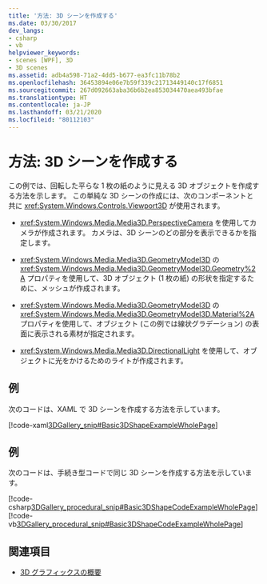 ```yaml
---
title: '方法: 3D シーンを作成する'
ms.date: 03/30/2017
dev_langs:
- csharp
- vb
helpviewer_keywords:
- scenes [WPF], 3D
- 3D scenes
ms.assetid: adb4a598-71a2-4dd5-b677-ea3fc11b78b2
ms.openlocfilehash: 36453894e06e7b59f339c21713449140c17f6851
ms.sourcegitcommit: 267d092663aba36b6b2ea853034470aea493bfae
ms.translationtype: HT
ms.contentlocale: ja-JP
ms.lasthandoff: 03/21/2020
ms.locfileid: "80112103"
---
```

# <a name="how-to-create-a-3d-scene"></a>方法: 3D シーンを作成する
この例では、回転した平らな 1 枚の紙のように見える 3D オブジェクトを作成する方法を示します。 この単純な 3D シーンの作成には、次のコンポーネントと共に <xref:System.Windows.Controls.Viewport3D> が使用されます。  
  
- <xref:System.Windows.Media.Media3D.PerspectiveCamera> を使用してカメラが作成されます。 カメラは、3D シーンのどの部分を表示できるかを指定します。  
  
- <xref:System.Windows.Media.Media3D.GeometryModel3D> の <xref:System.Windows.Media.Media3D.GeometryModel3D.Geometry%2A> プロパティを使用して、3D オブジェクト (1 枚の紙) の形状を指定するために、メッシュが作成されます。  
  
- <xref:System.Windows.Media.Media3D.GeometryModel3D> の <xref:System.Windows.Media.Media3D.GeometryModel3D.Material%2A> プロパティを使用して、オブジェクト (この例では線状グラデーション) の表面に表示される素材が指定されます。  
  
- <xref:System.Windows.Media.Media3D.DirectionalLight> を使用して、オブジェクトに光をかけるためのライトが作成されます。  
  
## <a name="example"></a>例  
 次のコードは、XAML で 3D シーンを作成する方法を示しています。  
  
 [!code-xaml[3DGallery_snip#Basic3DShapeExampleWholePage](~/samples/snippets/csharp/VS_Snippets_Wpf/3DGallery_snip/CS/Basic3DShapeExample.xaml#basic3dshapeexamplewholepage)]  
  
## <a name="example"></a>例  
 次のコードは、手続き型コードで同じ 3D シーンを作成する方法を示しています。  
  
 [!code-csharp[3DGallery_procedural_snip#Basic3DShapeCodeExampleWholePage](~/samples/snippets/csharp/VS_Snippets_Wpf/3DGallery_procedural_snip/CSharp/Basic3DShapeExample.cs#basic3dshapecodeexamplewholepage)]
 [!code-vb[3DGallery_procedural_snip#Basic3DShapeCodeExampleWholePage](~/samples/snippets/visualbasic/VS_Snippets_Wpf/3DGallery_procedural_snip/visualbasic/basic3dshapeexample.vb#basic3dshapecodeexamplewholepage)]  
  
## <a name="see-also"></a>関連項目

- [3D グラフィックスの概要](3-d-graphics-overview.md)
